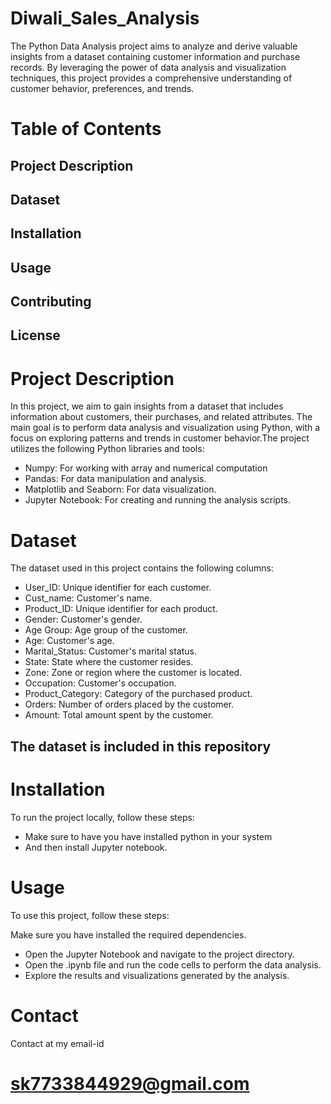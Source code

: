 # Diwali_Sales_Analysis
The Python Data Analysis project aims to analyze and derive valuable insights from a dataset containing customer information and purchase records. By leveraging the power of data analysis and visualization techniques, this project provides a comprehensive understanding of customer behavior, preferences, and trends.

# Table of Contents
## Project Description
## Dataset
## Installation
## Usage
## Contributing
## License

# Project Description
In this project, we aim to gain insights from a dataset that includes information about customers, their purchases, and related attributes. The main goal is to perform data analysis and visualization using Python, with a focus on exploring patterns and trends in customer behavior.The project utilizes the following Python libraries and tools:
* Numpy: For working with array and numerical computation 
* Pandas: For data manipulation and analysis.
* Matplotlib and Seaborn: For data visualization.
* Jupyter Notebook: For creating and running the analysis scripts.

# Dataset
The dataset used in this project contains the following columns:

* User_ID: Unique identifier for each customer.
* Cust_name: Customer's name.
* Product_ID: Unique identifier for each product.
* Gender: Customer's gender.
* Age Group: Age group of the customer.
* Age: Customer's age.
* Marital_Status: Customer's marital status.
* State: State where the customer resides.
* Zone: Zone or region where the customer is located.
* Occupation: Customer's occupation.
* Product_Category: Category of the purchased product.
* Orders: Number of orders placed by the customer.
* Amount: Total amount spent by the customer.
## The dataset is included in this repository

# Installation
To run the project locally, follow these steps:
* Make sure to have you have installed python in your system
* And then install Jupyter notebook.

# Usage
To use this project, follow these steps:

Make sure you have installed the required dependencies.
* Open the Jupyter Notebook and navigate to the project directory.
* Open the .ipynb file and run the code cells to perform the data analysis.
* Explore the results and visualizations generated by the analysis.

# Contact 
Contact at my email-id 
# sk7733844929@gmail.com

  

